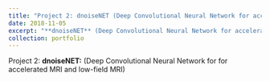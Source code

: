 ```yaml
---
title: "Project 2: dnoiseNET (Deep Convolutional Neural Network for accelerated MRI and low-field MRI)"
date: 2018-11-05
excerpt: "**dnoiseNET** (Deep Convolutional Neural Network for accelerated MRI and low-field MRI)<br/><img src='/images/500x300.png'>"
collection: portfolio
---
```


Project 2: **dnoiseNET:** (Deep Convolutional Neural Network for for accelerated MRI and low-field MRI)